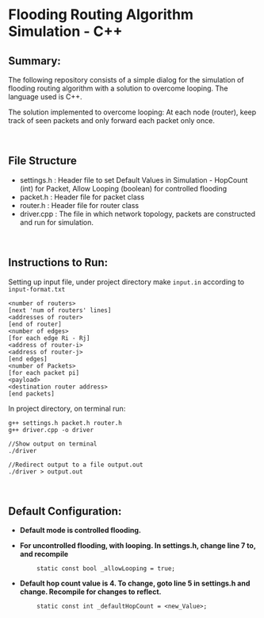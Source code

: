 # Flooding Routing Algorithm Simulation - C++

## Summary: 

The following repository consists of a simple dialog for the simulation of flooding routing algorithm with a solution to overcome looping. The language used is C++. 

The solution implemented to overcome looping: 
    At each node (router), keep track of seen packets and only forward each packet only once.  

<br />


## File Structure
- settings.h : Header file to set Default Values in Simulation - HopCount (int) for Packet, Allow Looping (boolean) for controlled flooding    
- packet.h : Header file for packet class
- router.h : Header file for router class
- driver.cpp : The file in which network topology, packets are constructed and run for simulation. 

<br />

## Instructions to Run: 
Setting up input file, under project directory make `input.in` according to `input-format.txt`
```
<number of routers>
[next 'num of routers' lines]
<addresses of router>
[end of router]
<number of edges>
[for each edge Ri - Rj]
<address of router-i>
<address of router-j>
[end edges]
<number of Packets>
[for each packet pi]
<payload>
<destination router address>
[end packets]
``` 

In project directory, on terminal run: 
```
g++ settings.h packet.h router.h
g++ driver.cpp -o driver

//Show output on terminal
./driver 

//Redirect output to a file output.out
./driver > output.out
```

<br />

## Default Configuration: 
- **Default mode is controlled flooding.**

- **For uncontrolled flooding, with looping. In settings.h, change line 7 to, and recompile**
```
        static const bool _allowLooping = true;
```
- **Default hop count value is 4. To change, goto line 5 in settings.h and change. Recompile for changes to reflect.**
```
        static const int _defaultHopCount = <new_Value>;
```




